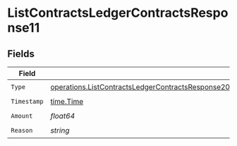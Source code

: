 # ListContractsLedgerContractsResponse11


## Fields

| Field                                                                                                                                                                                                                                | Type                                                                                                                                                                                                                                 | Required                                                                                                                                                                                                                             | Description                                                                                                                                                                                                                          |
| ------------------------------------------------------------------------------------------------------------------------------------------------------------------------------------------------------------------------------------ | ------------------------------------------------------------------------------------------------------------------------------------------------------------------------------------------------------------------------------------ | ------------------------------------------------------------------------------------------------------------------------------------------------------------------------------------------------------------------------------------ | ------------------------------------------------------------------------------------------------------------------------------------------------------------------------------------------------------------------------------------ |
| `Type`                                                                                                                                                                                                                               | [operations.ListContractsLedgerContractsResponse200ApplicationJSONResponseBodyDataAmendmentsCommits11Type](../../models/operations/listcontractsledgercontractsresponse200applicationjsonresponsebodydataamendmentscommits11type.md) | :heavy_check_mark:                                                                                                                                                                                                                   | N/A                                                                                                                                                                                                                                  |
| `Timestamp`                                                                                                                                                                                                                          | [time.Time](https://pkg.go.dev/time#Time)                                                                                                                                                                                            | :heavy_check_mark:                                                                                                                                                                                                                   | N/A                                                                                                                                                                                                                                  |
| `Amount`                                                                                                                                                                                                                             | *float64*                                                                                                                                                                                                                            | :heavy_check_mark:                                                                                                                                                                                                                   | N/A                                                                                                                                                                                                                                  |
| `Reason`                                                                                                                                                                                                                             | *string*                                                                                                                                                                                                                             | :heavy_check_mark:                                                                                                                                                                                                                   | N/A                                                                                                                                                                                                                                  |